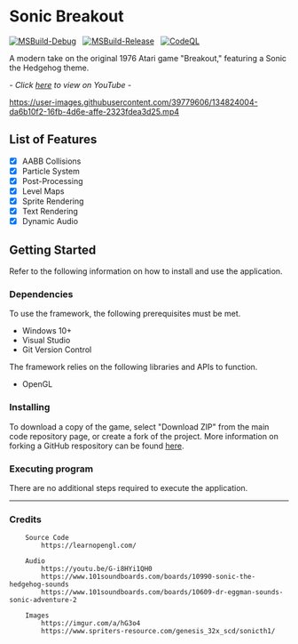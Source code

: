 # Sonic Breakout

[![MSBuild-Debug](https://github.com/kyle-robinson/sonic-breakout/actions/workflows/msbuild-debug.yml/badge.svg)](https://github.com/kyle-robinson/sonic-breakout/actions/workflows/msbuild-debug.yml)
&nbsp;
[![MSBuild-Release](https://github.com/kyle-robinson/sonic-breakout/actions/workflows/msbuild-release.yml/badge.svg)](https://github.com/kyle-robinson/sonic-breakout/actions/workflows/msbuild-release.yml)
&nbsp;
[![CodeQL](https://github.com/kyle-robinson/sonic-breakout/actions/workflows/codeql.yml/badge.svg)](https://github.com/kyle-robinson/sonic-breakout/actions/workflows/codeql.yml)

A modern take on the original 1976 Atari game "Breakout," featuring a Sonic the Hedgehog theme.

*- Click <a href="https://www.youtube.com/watch?v=K1eCgV0rLbk&t=2s" target="_blank">here</a> to view on YouTube -*

https://user-images.githubusercontent.com/39779606/134824004-da6b10f2-16fb-4d6e-affe-2323fdea3d25.mp4

## List of Features

- [x] AABB Collisions
- [x] Particle System
- [x] Post-Processing
- [x] Level Maps
- [x] Sprite Rendering
- [x] Text Rendering
- [x] Dynamic Audio

## Getting Started

Refer to the following information on how to install and use the application.

### Dependencies
To use the framework, the following prerequisites must be met.
* Windows 10+
* Visual Studio
* Git Version Control

The framework relies on the following libraries and APIs to function.
* OpenGL

### Installing

To download a copy of the game, select "Download ZIP" from the main code repository page, or create a fork of the project. More information on forking a GitHub respository can be found [here](https://www.youtube.com/watch?v=XTolZqmZq6s).

### Executing program

There are no additional steps required to execute the application.

---

### Credits
        
        Source Code
            https://learnopengl.com/
                    
        Audio
            https://youtu.be/G-i8HYi1QH0
            https://www.101soundboards.com/boards/10990-sonic-the-hedgehog-sounds
            https://www.101soundboards.com/boards/10609-dr-eggman-sounds-sonic-adventure-2
                    
        Images
            https://imgur.com/a/hG3o4
            https://www.spriters-resource.com/genesis_32x_scd/sonicth1/
